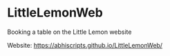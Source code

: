 # LittleLemonWeb
Booking a table on the Little Lemon website

Website: https://abhiscripts.github.io/LittleLemonWeb/
